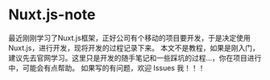 # Nuxt.js-note
最近刚刚学习了Nuxt.js框架，正好公司有个移动的项目要开发，于是决定使用Nuxt.js，进行开发，现将开发的过程记录下来。
本文不是教程，如果是刚入门，建议先去官网学习。这里只是开发的随手笔记和一些踩坑的过程...，你在项目进行中，可能会有点帮助。
如果写的有问题，欢迎 Issues 我！！！

